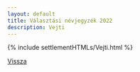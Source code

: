 ```yaml
---
layout: default
title: Választási névjegyzék 2022
description: Vejti
---
```


{% include settlementHTMLs/Vejti.html %}

[Vissza](../)